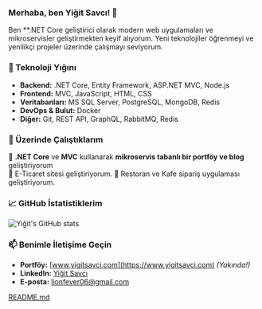 ### Merhaba, ben Yiğit Savcı! 👋

Ben **.NET Core geliştirici olarak modern web uygulamaları ve mikroservisler geliştirmekten keyif alıyorum. Yeni teknolojiler öğrenmeyi ve yenilikçi projeler üzerinde çalışmayı seviyorum. 

### 🚀 Teknoloji Yığını

- **Backend:** .NET Core, Entity Framework, ASP.NET MVC, Node.js
- **Frontend:** MVC, JavaScript, HTML, CSS
- **Veritabanları:** MS SQL Server, PostgreSQL, MongoDB, Redis
- **DevOps & Bulut:** Docker
- **Diğer:** Git, REST API, GraphQL, RabbitMQ, Redis

### 📌 Üzerinde Çalıştıklarım

🔹 **.NET Core** ve **MVC** kullanarak **mikroservis tabanlı bir portföy ve blog** geliştiriyorum  
🔹 E-Ticaret sitesi geliştiriyorum.
🔹 Restoran ve Kafe sipariş uygulaması geliştiriyorum.

### 📈 GitHub İstatistiklerim

![Yiğit's GitHub stats](https://github-readme-stats.vercel.app/api?username=yigitsavci&show_icons=true&theme=dark)

### 📫 Benimle İletişime Geçin

- **Portföy:** [www.yigitsavci.com](https://www.yigitsavci.com) *(Yakında!)*
- **LinkedIn:** [Yiğit Savcı](https://www.linkedin.com/in/yigitsavcii)
- **E-posta:** [lionfever06@gmail.com](mailto:lionfever06@gmail.com)


[README.md](https://github.com/user-attachments/files/19043238/README.md)
